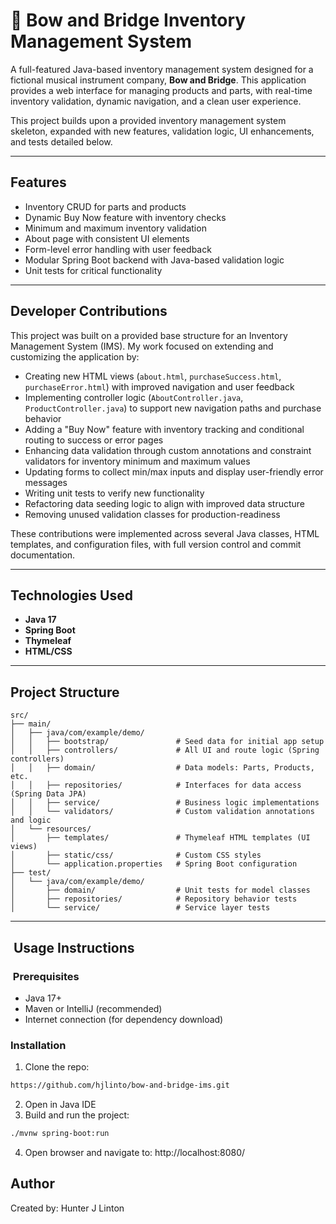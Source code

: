 # 🎻 Bow and Bridge Inventory Management System

A full-featured Java-based inventory management system designed for a fictional musical instrument company, **Bow and Bridge**. This application provides a web interface for managing products and parts, with real-time inventory validation, dynamic navigation, and a clean user experience.

This project builds upon a provided inventory management system skeleton, expanded with new features, validation logic, UI enhancements, and tests detailed below.

---

## Features

- Inventory CRUD for parts and products
- Dynamic Buy Now feature with inventory checks
- Minimum and maximum inventory validation
- About page with consistent UI elements
- Form-level error handling with user feedback
- Modular Spring Boot backend with Java-based validation logic
- Unit tests for critical functionality

---

## Developer Contributions

This project was built on a provided base structure for an Inventory Management System (IMS). My work focused on extending and customizing the application by:

- Creating new HTML views (`about.html`, `purchaseSuccess.html`, `purchaseError.html`) with improved navigation and user feedback
- Implementing controller logic (`AboutController.java`, `ProductController.java`) to support new navigation paths and purchase behavior
- Adding a "Buy Now" feature with inventory tracking and conditional routing to success or error pages
- Enhancing data validation through custom annotations and constraint validators for inventory minimum and maximum values
- Updating forms to collect min/max inputs and display user-friendly error messages
- Writing unit tests to verify new functionality
- Refactoring data seeding logic to align with improved data structure
- Removing unused validation classes for production-readiness

These contributions were implemented across several Java classes, HTML templates, and configuration files, with full version control and commit documentation.

---

## Technologies Used

- **Java 17**
- **Spring Boot**
- **Thymeleaf**
- **HTML/CSS**

---

## Project Structure
```
src/
├── main/
│   ├── java/com/example/demo/
│   │   ├── bootstrap/               # Seed data for initial app setup
│   │   ├── controllers/             # All UI and route logic (Spring controllers)
│   │   ├── domain/                  # Data models: Parts, Products, etc.
│   │   ├── repositories/            # Interfaces for data access (Spring Data JPA)
│   │   ├── service/                 # Business logic implementations
│   │   └── validators/              # Custom validation annotations and logic
│   └── resources/
│       ├── templates/               # Thymeleaf HTML templates (UI views)
│       ├── static/css/              # Custom CSS styles
│       └── application.properties   # Spring Boot configuration
├── test/
│   └── java/com/example/demo/
│       ├── domain/                  # Unit tests for model classes
│       ├── repositories/            # Repository behavior tests
│       └── service/                 # Service layer tests
```

---

## ️ Usage Instructions

### ️ Prerequisites
- Java 17+
- Maven or IntelliJ (recommended)
- Internet connection (for dependency download)

### Installation

1. Clone the repo:
```bash
https://github.com/hjlinto/bow-and-bridge-ims.git
```
2. Open in Java IDE
3. Build and run the project:
```bash
./mvnw spring-boot:run
```
4. Open browser and navigate to:
   http://localhost:8080/

## Author
Created by: Hunter J Linton
